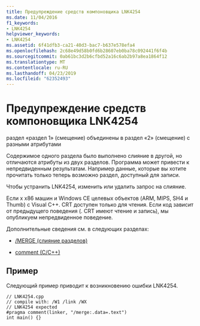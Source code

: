 ```yaml
---
title: Предупреждение средств компоновщика LNK4254
ms.date: 11/04/2016
f1_keywords:
- LNK4254
helpviewer_keywords:
- LNK4254
ms.assetid: 6f41dfb3-ca21-40d3-bac7-b637e578efa4
ms.openlocfilehash: 2c68e49d58b0fd6b28607eb0ba78c092441f6f4b
ms.sourcegitcommit: 0ab61bc3d2b6cfbd52a16c6ab2b97a8ea1864f12
ms.translationtype: MT
ms.contentlocale: ru-RU
ms.lasthandoff: 04/23/2019
ms.locfileid: "62352493"
---
```

# <a name="linker-tools-warning-lnk4254"></a>Предупреждение средств компоновщика LNK4254

раздел «раздел 1» (смещение) объединены в раздел «2» (смещение) с разными атрибутами

Содержимое одного раздела было выполнено слияние в другой, но отличаются атрибуты из двух разделов. Программа может привести к непредвиденным результатам. Например данные, которые вы хотите прочитать только теперь возможно раздел, доступный для записи.

Чтобы устранить LNK4254, изменить или удалить запрос на слияние.

Если x x86 машин и Windows CE целевых объектов (ARM, MIPS, SH4 и Thumb) с Visual C++. CRT доступен только для чтения. Если код зависит от предыдущего поведения (. CRT имеют чтение и запись), мы опубликуем непредвиденное поведение.

Дополнительные сведения см. в следующих разделах:

- [/MERGE (слияние разделов)](../../build/reference/merge-combine-sections.md)

- [comment (C/C++)](../../preprocessor/comment-c-cpp.md)

## <a name="example"></a>Пример

Следующий пример приводит к возникновению ошибки LNK4254.

```
// LNK4254.cpp
// compile with: /W1 /link /WX
// LNK4254 expected
#pragma comment(linker, "/merge:.data=.text")
int main() {}
```